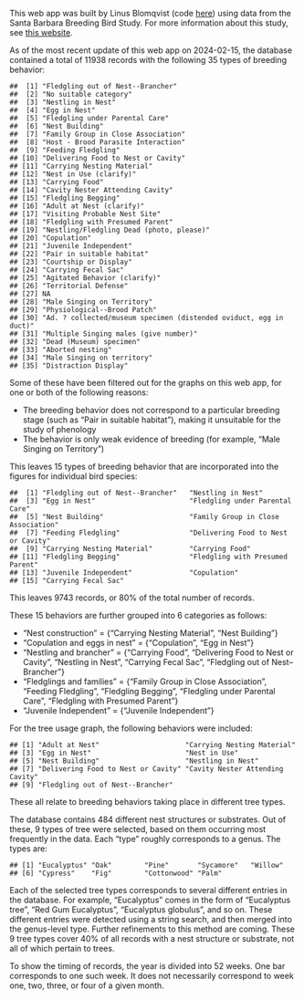 This web app was built by Linus Blomqvist (code
[here](https://github.com/linusblomqvist/BBS/tree/main/sb_bbs)) using
data from the Santa Barbara Breeding Bird Study. For more information
about this study, see [this
website](https://santabarbaraaudubon.org/santa-barbara-county-breeding-bird-study).

As of the most recent update of this web app on 2024-02-15, the database
contained a total of 11938 records with the following 35 types of
breeding behavior:

    ##  [1] "Fledgling out of Nest--Brancher"                                 
    ##  [2] "No suitable category"                                            
    ##  [3] "Nestling in Nest"                                                
    ##  [4] "Egg in Nest"                                                     
    ##  [5] "Fledgling under Parental Care"                                   
    ##  [6] "Nest Building"                                                   
    ##  [7] "Family Group in Close Association"                               
    ##  [8] "Host - Brood Parasite Interaction"                               
    ##  [9] "Feeding Fledgling"                                               
    ## [10] "Delivering Food to Nest or Cavity"                               
    ## [11] "Carrying Nesting Material"                                       
    ## [12] "Nest in Use (clarify)"                                           
    ## [13] "Carrying Food"                                                   
    ## [14] "Cavity Nester Attending Cavity"                                  
    ## [15] "Fledgling Begging"                                               
    ## [16] "Adult at Nest (clarify)"                                         
    ## [17] "Visiting Probable Nest Site"                                     
    ## [18] "Fledgling with Presumed Parent"                                  
    ## [19] "Nestling/Fledgling Dead (photo, please)"                         
    ## [20] "Copulation"                                                      
    ## [21] "Juvenile Independent"                                            
    ## [22] "Pair in suitable habitat"                                        
    ## [23] "Courtship or Display"                                            
    ## [24] "Carrying Fecal Sac"                                              
    ## [25] "Agitated Behavior (clarify)"                                     
    ## [26] "Territorial Defense"                                             
    ## [27] NA                                                                
    ## [28] "Male Singing on Territory"                                       
    ## [29] "Physiological--Brood Patch"                                      
    ## [30] "Ad. ? collected/museum specimen (distended oviduct, egg in duct)"
    ## [31] "Multiple Singing males (give number)"                            
    ## [32] "Dead (Museum) specimen"                                          
    ## [33] "Aborted nesting"                                                 
    ## [34] "Male Singing on territory"                                       
    ## [35] "Distraction Display"

Some of these have been filtered out for the graphs on this web app, for
one or both of the following reasons:

-   The breeding behavior does not correspond to a particular breeding
    stage (such as “Pair in suitable habitat”), making it unsuitable for
    the study of phenology
-   The behavior is only weak evidence of breeding (for example, “Male
    Singing on Territory”)

This leaves 15 types of breeding behavior that are incorporated into the
figures for individual bird species:

    ##  [1] "Fledgling out of Nest--Brancher"   "Nestling in Nest"                 
    ##  [3] "Egg in Nest"                       "Fledgling under Parental Care"    
    ##  [5] "Nest Building"                     "Family Group in Close Association"
    ##  [7] "Feeding Fledgling"                 "Delivering Food to Nest or Cavity"
    ##  [9] "Carrying Nesting Material"         "Carrying Food"                    
    ## [11] "Fledgling Begging"                 "Fledgling with Presumed Parent"   
    ## [13] "Juvenile Independent"              "Copulation"                       
    ## [15] "Carrying Fecal Sac"

This leaves 9743 records, or 80% of the total number of records.

These 15 behaviors are further grouped into 6 categories as follows:

-   “Nest construction” = {“Carrying Nesting Material”, “Nest Building”}
-   “Copulation and eggs in nest” = {“Copulation”, “Egg in Nest”}
-   “Nestling and brancher” = {“Carrying Food”, “Delivering Food to Nest
    or Cavity”, “Nestling in Nest”, “Carrying Fecal Sac”, “Fledgling out
    of Nest–Brancher”}
-   “Fledglings and families” = {“Family Group in Close Association”,
    “Feeding Fledgling”, “Fledgling Begging”, “Fledgling under Parental
    Care”, “Fledgling with Presumed Parent”}
-   “Juvenile Independent” = {“Juvenile Independent”}

For the tree usage graph, the following behaviors were included:

    ## [1] "Adult at Nest"                     "Carrying Nesting Material"        
    ## [3] "Egg in Nest"                       "Nest in Use"                      
    ## [5] "Nest Building"                     "Nestling in Nest"                 
    ## [7] "Delivering Food to Nest or Cavity" "Cavity Nester Attending Cavity"   
    ## [9] "Fledgling out of Nest--Brancher"

These all relate to breeding behaviors taking place in different tree
types.

The database contains 484 different nest structures or substrates. Out
of these, 9 types of tree were selected, based on them occurring most
frequently in the data. Each “type” roughly corresponds to a genus. The
types are:

    ## [1] "Eucalyptus" "Oak"        "Pine"       "Sycamore"   "Willow"    
    ## [6] "Cypress"    "Fig"        "Cottonwood" "Palm"

Each of the selected tree types corresponds to several different entries
in the database. For example, “Eucalyptus” comes in the form of
“Eucalyptus tree”, “Red Gum Eucalyptus”, “Eucalyptus globulus”, and so
on. These different entries were detected using a string search, and
then merged into the genus-level type. Further refinements to this
method are coming. These 9 tree types cover 40% of all records with a
nest structure or substrate, not all of which pertain to trees.

To show the timing of records, the year is divided into 52 weeks. One
bar corresponds to one such week. It does not necessarily correspond to
week one, two, three, or four of a given month.
